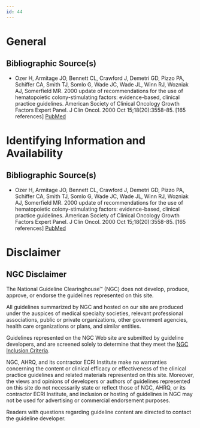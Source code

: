 ```yaml
---
id: 44
---
```


# General

## Bibliographic Source(s)

- Ozer H, Armitage JO, Bennett CL, Crawford J, Demetri GD, Pizzo PA, Schiffer CA, Smith TJ, Somlo G, Wade JC, Wade JL, Winn RJ, Wozniak AJ, Somerfield MR. 2000 update of recommendations for the use of hematopoietic colony-stimulating factors: evidence-based, clinical practice guidelines. American Society of Clinical Oncology Growth Factors Expert Panel. J Clin Oncol. 2000 Oct 15;18(20):3558-85. [165 references] [ PubMed ](http://www.ncbi.nlm.nih.gov/entrez/query.fcgi?cmd=Retrieve&db=pubmed&dopt=Abstract&list_uids=11032599)

# Identifying Information and Availability

## Bibliographic Source(s)

- Ozer H, Armitage JO, Bennett CL, Crawford J, Demetri GD, Pizzo PA, Schiffer CA, Smith TJ, Somlo G, Wade JC, Wade JL, Winn RJ, Wozniak AJ, Somerfield MR. 2000 update of recommendations for the use of hematopoietic colony-stimulating factors: evidence-based, clinical practice guidelines. American Society of Clinical Oncology Growth Factors Expert Panel. J Clin Oncol. 2000 Oct 15;18(20):3558-85. [165 references] [ PubMed ](http://www.ncbi.nlm.nih.gov/entrez/query.fcgi?cmd=Retrieve&db=pubmed&dopt=Abstract&list_uids=11032599)

# Disclaimer

## NGC Disclaimer

The National Guideline Clearinghouse™ (NGC) does not develop, produce, approve, or endorse the guidelines represented on this site.

All guidelines summarized by NGC and hosted on our site are produced under the auspices of medical specialty societies, relevant professional associations, public or private organizations, other government agencies, health care organizations or plans, and similar entities.

Guidelines represented on the NGC Web site are submitted by guideline developers, and are screened solely to determine that they meet the [NGC Inclusion Criteria](/help-and-about/summaries/inclusion-criteria).

NGC, AHRQ, and its contractor ECRI Institute make no warranties concerning the content or clinical efficacy or effectiveness of the clinical practice guidelines and related materials represented on this site. Moreover, the views and opinions of developers or authors of guidelines represented on this site do not necessarily state or reflect those of NGC, AHRQ, or its contractor ECRI Institute, and inclusion or hosting of guidelines in NGC may not be used for advertising or commercial endorsement purposes.

Readers with questions regarding guideline content are directed to contact the guideline developer.

